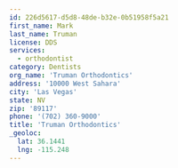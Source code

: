 ```yaml
---
id: 226d5617-d5d8-48de-b32e-0b51958f5a21
first_name: Mark
last_name: Truman
license: DDS
services:
  - orthodontist
category: Dentists
org_name: 'Truman Orthodontics'
address: '10000 West Sahara'
city: 'Las Vegas'
state: NV
zip: '89117'
phone: '(702) 360-9000'
title: 'Truman Orthodontics'
_geoloc:
  lat: 36.1441
  lng: -115.248
---
```

